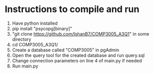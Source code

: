 # Instructions to compile and run
1. Have python installed
2. pip install "psycopg[binary]"
3. "git clone https://github.com/IshanB7/COMP3005_A3Q1" in some directory
4. cd COMP3005_A3Q1/
3. Create a database called "COMP3005" in pgAdmin
4. Open the query tool for the created database and run query.sql
5. Change connection parameters on line 4 of main.py if needed
6. Run main.py